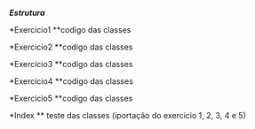 ***Estrutura***

*Exercicio1
**codigo das classes

*Exercicio2
**codigo das classes

*Exercicio3
**codigo das classes

*Exercicio4
**codigo das classes

*Exercicio5
**codigo das classes

*Index
** teste das classes (iportação do exercicio 1, 2, 3, 4 e 5)